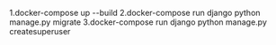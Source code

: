 1.docker-compose up --build 
2.docker-compose run django python manage.py migrate 
3.docker-compose run django python manage.py createsuperuser
